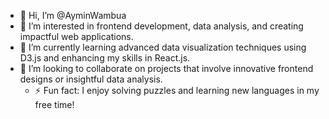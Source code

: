 - 👋 Hi, I’m @AyminWambua
- 👀 I’m interested in frontend development, data analysis, and creating impactful web applications.
- 🌱 I’m currently learning advanced data visualization techniques using D3.js and enhancing my skills in React.js.
- 💞️ I’m looking to collaborate on projects that involve innovative frontend designs or insightful data analysis.
  - ⚡ Fun fact: I enjoy solving puzzles and learning new languages in my free time!

<!---
AyminWambua/AyminWambua is a ✨ special ✨ repository because its `README.md` (this file) appears on your GitHub profile.
You can click the Preview link to take a look at your changes.
--->
